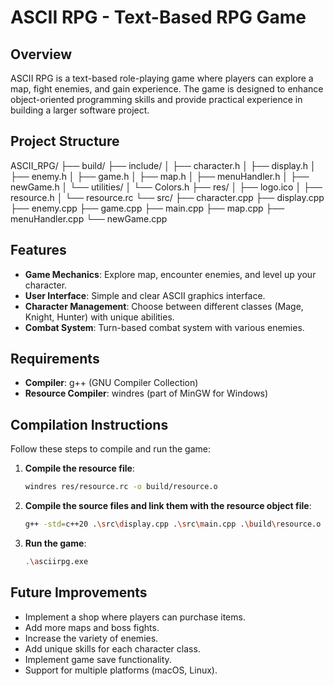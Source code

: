 # ASCII RPG - Text-Based RPG Game

## Overview

ASCII RPG is a text-based role-playing game where players can explore a map, fight enemies, and gain experience. The game is designed to enhance object-oriented programming skills and provide practical experience in building a larger software project.

## Project Structure

ASCII_RPG/
├── build/
├── include/
│ ├── character.h
│ ├── display.h
│ ├── enemy.h
│ ├── game.h
│ ├── map.h
│ ├── menuHandler.h
│ ├── newGame.h
│ └── utilities/
│ └── Colors.h
├── res/
│ ├── logo.ico
│ ├── resource.h
│ └── resource.rc
└── src/
├── character.cpp
├── display.cpp
├── enemy.cpp
├── game.cpp
├── main.cpp
├── map.cpp
├── menuHandler.cpp
└── newGame.cpp

## Features

- **Game Mechanics**: Explore map, encounter enemies, and level up your character.
- **User Interface**: Simple and clear ASCII graphics interface.
- **Character Management**: Choose between different classes (Mage, Knight, Hunter) with unique abilities.
- **Combat System**: Turn-based combat system with various enemies.

## Requirements

- **Compiler**: g++ (GNU Compiler Collection)
- **Resource Compiler**: windres (part of MinGW for Windows)

## Compilation Instructions

Follow these steps to compile and run the game:

1. **Compile the resource file**:

   ```sh
   windres res/resource.rc -o build/resource.o
   ```

2. **Compile the source files and link them with the resource object file**:

   ```sh
   g++ -std=c++20 .\src\display.cpp .\src\main.cpp .\build\resource.o .\src\newGame.cpp .\src\menuHandler.cpp .\src\character.cpp .\src\game.cpp .\src\map.cpp .\src\enemy.cpp -o asciirpg.exe
   ```

3. **Run the game**:

   ```sh
   .\asciirpg.exe
   ```

## Future Improvements

- Implement a shop where players can purchase items.
- Add more maps and boss fights.
- Increase the variety of enemies.
- Add unique skills for each character class.
- Implement game save functionality.
- Support for multiple platforms (macOS, Linux).
